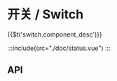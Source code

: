 # 开关 / Switch

<span>{{$t('switch.component_desc')}}</span>

:::include(src="./doc/status.vue")
:::

## API

<api-doc name="Switch" :doc="require('./api.json')"></api-doc>
